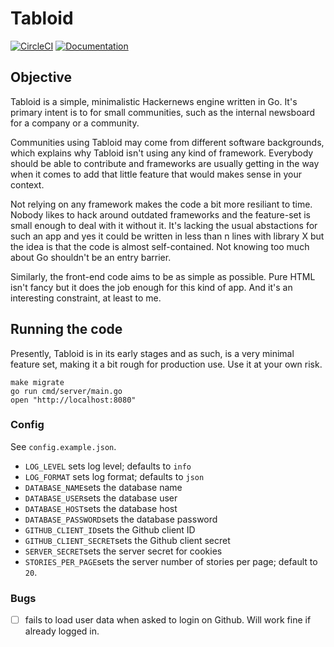 # Tabloid

[![CircleCI](https://circleci.com/gh/jhchabran/tabloid.svg?style=svg&circle-token=533494a13f23294eba935427d6666c2b6eea5ae3)](https://circleci.com/gh/jhchabran/tabloid)
[![Documentation](https://godoc.org/github.com/tabloid/jhchabran?status.svg)](http://godoc.org/github.com/jhchabran/tabloid)

## Objective

Tabloid is a simple, minimalistic Hackernews engine written in Go. It's primary intent is to for small
communities, such as the internal newsboard for a company or a community.

Communities using Tabloid may come from different software backgrounds, which explains why Tabloid isn't using any kind of framework. Everybody should be able to contribute and frameworks are usually getting in the way when it comes to add that little feature that would makes sense in your context.

Not relying on any framework makes the code a bit more resiliant to time. Nobody likes to hack around outdated frameworks and the feature-set is small enough to deal with it without it. It's lacking the usual abstactions for such an app and yes it could be written in less than n lines with library X but the idea is that the code is almost self-contained. Not knowing too much about Go shouldn't be an entry barrier.

Similarly, the front-end code aims to be as simple as possible. Pure HTML isn't fancy but it does the job enough for this kind of app. And it's an interesting constraint, at least to me.

## Running the code

Presently, Tabloid is in its early stages and as such, is a very minimal feature set, making it a bit rough for production use. Use it at your own risk.

```
make migrate
go run cmd/server/main.go
open "http://localhost:8080"
```

### Config

See `config.example.json`.

- `LOG_LEVEL` sets log level; defaults to `info`
- `LOG_FORMAT` sets log format; defaults to `json`
- `DATABASE_NAME`sets the database name
- `DATABASE_USER`sets the database user
- `DATABASE_HOST`sets the database host
- `DATABASE_PASSWORD`sets the database password
- `GITHUB_CLIENT_ID`sets the Github client ID
- `GITHUB_CLIENT_SECRET`sets the Github client secret
- `SERVER_SECRET`sets the server secret for cookies
- `STORIES_PER_PAGE`sets the server number of stories per page; default to `20`.

### Bugs

- [ ] fails to load user data when asked to login on Github. Will work fine if already logged in.
